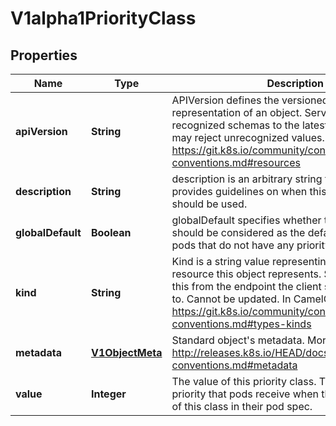 
# V1alpha1PriorityClass

## Properties
Name | Type | Description | Notes
------------ | ------------- | ------------- | -------------
**apiVersion** | **String** | APIVersion defines the versioned schema of this representation of an object. Servers should convert recognized schemas to the latest internal value, and may reject unrecognized values. More info: https://git.k8s.io/community/contributors/devel/api-conventions.md#resources |  [optional]
**description** | **String** | description is an arbitrary string that usually provides guidelines on when this priority class should be used. |  [optional]
**globalDefault** | **Boolean** | globalDefault specifies whether this PriorityClass should be considered as the default priority for pods that do not have any priority class. |  [optional]
**kind** | **String** | Kind is a string value representing the REST resource this object represents. Servers may infer this from the endpoint the client submits requests to. Cannot be updated. In CamelCase. More info: https://git.k8s.io/community/contributors/devel/api-conventions.md#types-kinds |  [optional]
**metadata** | [**V1ObjectMeta**](V1ObjectMeta.md) | Standard object&#39;s metadata. More info: http://releases.k8s.io/HEAD/docs/devel/api-conventions.md#metadata |  [optional]
**value** | **Integer** | The value of this priority class. This is the actual priority that pods receive when they have the name of this class in their pod spec. | 



